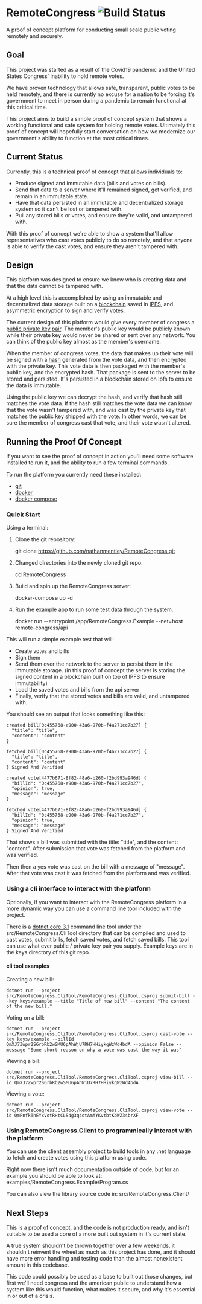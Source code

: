 # RemoteCongress ![Build Status](https://github.com/nathanmentley/RemoteCongress/workflows/Build%20Status/badge.svg?branch=master)

A proof of concept platform for conducting small scale public voting remotely and securely.

## Goal

This project was started as a result of the Covid19 pandemic and the United States Congress' inability to hold remote votes.

We have proven technology that allows safe, transparent, public votes to be held remotely, and there is currently no excuse for a nation to be forcing it's government to meet in person during a pandemic to remain functional at this critical time.

This project aims to build a simple proof of concept system that shows a working functional and safe system for holding remote votes. Ultimately this proof of concept will hopefully start conversation on how we modernize our government's ability to function at the most critical times.

## Current Status

Currently, this is a technical proof of concept that allows individuals to:
* Produce signed and immutable data (bills and votes on bills).
* Send that data to a server where it'll remained signed, get verified, and remain in an immutable state.
* Have that data persisted in an immutable and decentralized storage system so it can't be lost or tampered with.
* Pull any stored bills or votes, and ensure they're valid, and untampered with.

With this proof of concept we're able to show a system that'll allow representatives who cast votes publicly to do so remotely, and that anyone is able to verify the cast votes, and ensure they aren't tampered with.

## Design

This platform was designed to ensure we know who is creating data and that the data cannot be tampered with.

At a high level this is accomplished by using an immutable and decentralized data storage built on a [blockchain](https://en.wikipedia.org/wiki/Blockchain) saved in [IPFS](https://ipfs.io/), and asymmetric encryption to sign and verify votes. 

The current design of this platform would give every member of congress a [public private key pair](https://en.wikipedia.org/wiki/Public-key_cryptography).
The member's public key would be publicly known while their private key would never be shared or sent over any network. You can think of the public key almost as the member's username.

When the member of congress votes, the data that makes up their vote will be signed with a [hash](https://en.wikipedia.org/wiki/Hash_function) generated from the vote data, and then encrypted with the private key. This vote data is then packaged with the member's public key, and the encrypted hash. That package is sent to the server to be stored and persisted. It's persisted in a blockchain stored on Ipfs to ensure the data is immutable.

Using the public key we can decrypt the hash, and verify that hash still matches the vote data. If the hash still matches the vote data we can know that the vote wasn't tampered with, and was cast by the private key that matches the public key shipped with the vote. In other words, we can be sure the member of congress cast that vote, and their vote wasn't altered.

## Running the Proof Of Concept

If you want to see the proof of concept in action you'll need some software installed to run it, and the ability to run a few terminal commands.

To run the platform you currently need these installed:
* [git](https://git-scm.com/)
* [docker](https://www.docker.com/)
* [docker compose](https://docs.docker.com/compose/)

### Quick Start

Using a terminal:

1. Clone the git repository:

    git clone https://github.com/nathanmentley/RemoteCongress.git

2. Changed directories into the newly cloned git repo.

    cd RemoteCongress

3. Build and spin up the RemoteCongress server:

    docker-compose up -d

4. Run the example app to run some test data through the system.

    docker run --entrypoint /app/RemoteCongress.Example --net=host remote-congress/api

This will run a simple example test that will:
* Create votes and bills
* Sign them
* Send them over the network to the server to persist them in the immutable storage. (in this proof of concept the server is storing the signed content in a blockchain built on top of IPFS to ensure immutability)
* Load the saved votes and bills from the api server
* Finally, verify that the stored votes and bills are valid, and untampered with.

You should see an output that looks something like this:

    created bill[0c455768-e900-43a6-970b-f4a271cc7b27] {
      "title": "title",
      "content": "content"
    }

    fetched bill[0c455768-e900-43a6-970b-f4a271cc7b27] {
      "title": "title",
      "content": "content"
    } Signed And Verified

    created vote[4477b671-8f82-48a6-b260-f2bd993a946d] {
      "billId": "0c455768-e900-43a6-970b-f4a271cc7b27",
      "opinion": true,
      "message": "message"
    }

    fetched vote[4477b671-8f82-48a6-b260-f2bd993a946d] {
      "billId": "0c455768-e900-43a6-970b-f4a271cc7b27",
      "opinion": true,
      "message": "message"
    } Signed And Verified

That shows a bill was submitted with the title: "title", and the content: "content".
After submission that vote was fetched from the platform and was verified.

Then then a yes vote was cast on the bill with a message of "message".
After that vote was cast it was fetched from the platform and was verified.

### Using a cli interface to interact with the platform

Optionally, if you want to interact with the RemoteCongress platform in a more dynamic way you can use a command line tool included with the project.

There is a [dotnet core 3.1](https://dotnet.microsoft.com/download/dotnet-core/3.1) command line tool under the src/RemoteCongress.CliTool directory that can be compiled and used to cast votes, submit bills, fetch saved votes, and fetch saved bills. This tool can use what ever public / private key pair you supply. Example keys are in the keys directory of this git repo.

#### cli tool examples

Creating a new bill:

    dotnet run --project src/RemoteCongress.CliTool/RemoteCongress.CliTool.csproj submit-bill --key keys/example --title "Title of new bill" --content "The content of the new bill."

Voting on a bill:

    dotnet run --project src/RemoteCongress.CliTool/RemoteCongress.CliTool.csproj cast-vote --key keys/example --billId QmXJ7Zwpr2S6rbRb2wSMU6pAhWjU7RH7HHiykgWzWd4bdA --opinion False --message "Some short reason on why a vote was cast the way it was"

Viewing a bill:

    dotnet run --project src/RemoteCongress.CliTool/RemoteCongress.CliTool.csproj view-bill --id QmXJ7Zwpr2S6rbRb2wSMU6pAhWjU7RH7HHiykgWzWd4bdA

Viewing a vote:

    dotnet run --project src/RemoteCongress.CliTool/RemoteCongress.CliTool.csproj view-vote --id QmPnfkTnEYxVotRHtCLS4g3q4otAmAYKvtbtKbWZ34brXF

### Using RemoteCongress.Client to programmically interact with the platform

You can use the client assembly project to build tools in any .net language to fetch and create votes using this platform using code.

Right now there isn't much documentation outside of code, but for an example you should be able to look at:
    examples/RemoteCongress.Example/Program.cs

You can also view the library source code in:
    src/RemoteCongress.Client/

## Next Steps

This is a proof of concept, and the code is not production ready, and isn't suitable to be used a core of a more built out system in it's current state.

A true system shouldn't be thrown together over a few weekends, it shouldn't reinvent the wheel as much as this project has done, and it should have more error handling and testing code than the almost nonexistent amount in this codebase.

This code could possibly be used as a base to built out those changes, but first we'll need congress and the american public to understand how a system like this would function, what makes it secure, and why it's essential in or out of a crisis.
